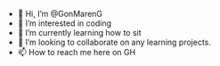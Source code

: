 - 👋 Hi, I’m @GonMarenG
- 👀 I’m interested in coding
- 🌱 I’m currently learning how to sit
- 💞️ I’m looking to collaborate on any learning projects.
- 📫 How to reach me here on GH

<!---
GonMarenG/GonMarenG is a ✨ special ✨ repository because its `README.md` (this file) appears on your GitHub profile.
You can click the Preview link to take a look at your changes.
--->
